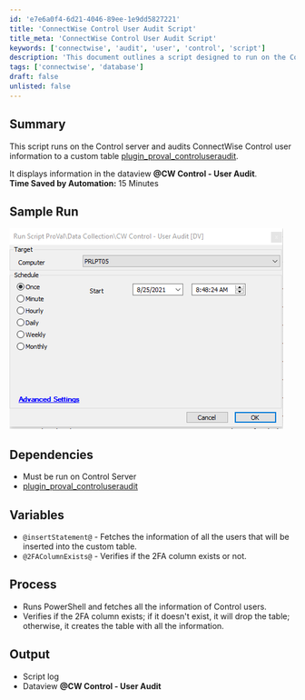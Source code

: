 ```yaml
---
id: 'e7e6a0f4-6d21-4046-89ee-1e9dd5827221'
title: 'ConnectWise Control User Audit Script'
title_meta: 'ConnectWise Control User Audit Script'
keywords: ['connectwise', 'audit', 'user', 'control', 'script']
description: 'This document outlines a script designed to run on the ConnectWise Control server, auditing user information and logging it into a custom table. It details the necessary dependencies, variables used in the script, and the output generated, including a dataview for user audits and a script log. The automation is expected to save approximately 15 minutes of manual effort.'
tags: ['connectwise', 'database']
draft: false
unlisted: false
---
```


## Summary

This script runs on the Control server and audits ConnectWise Control user information to a custom table [plugin_proval_controluseraudit](<../tables/plugin_proval_controluseraudit.md>).

It displays information in the dataview **@CW Control - User Audit**.  
**Time Saved by Automation:** 15 Minutes

## Sample Run

![Sample Run](../../../static/img/CW-Control---User-Audit/image_1.png)

## Dependencies

- Must be run on Control Server
- [plugin_proval_controluseraudit](<../tables/plugin_proval_controluseraudit.md>)

## Variables

- `@insertStatement@` - Fetches the information of all the users that will be inserted into the custom table.
- `@2FAColumnExists@` - Verifies if the 2FA column exists or not.

## Process

- Runs PowerShell and fetches all the information of Control users.
- Verifies if the 2FA column exists; if it doesn't exist, it will drop the table; otherwise, it creates the table with all the information.

## Output

- Script log
- Dataview **@CW Control - User Audit**

